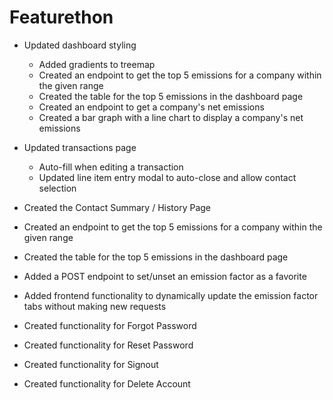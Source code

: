# Featurethon

<!-- List your progress below as you go! -->

- Updated dashboard styling

  - Added gradients to treemap
  - Created an endpoint to get the top 5 emissions for a company within the given range
  - Created the table for the top 5 emissions in the dashboard page
  - Created an endpoint to get a company's net emissions
  - Created a bar graph with a line chart to display a company's net emissions

- Updated transactions page

  - Auto-fill when editing a transaction
  - Updated line item entry modal to auto-close and allow contact selection

- Created the Contact Summary / History Page

- Created an endpoint to get the top 5 emissions for a company within the given range
- Created the table for the top 5 emissions in the dashboard page

- Added a POST endpoint to set/unset an emission factor as a favorite
- Added frontend functionality to dynamically update the emission factor tabs without making new requests

- Created functionality for Forgot Password
- Created functionality for Reset Password
- Created functionality for Signout
- Created functionality for Delete Account
